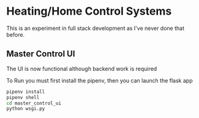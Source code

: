 # Heating/Home Control Systems

This is an experiment in full stack development as I've never done that before.

## Master Control UI

The UI is now functional although backend work is required

To Run you must first install the pipenv, then you can launch the flask app

``` bash
pipenv install
pipenv shell
cd master_control_ui
python wsgi.py
```
